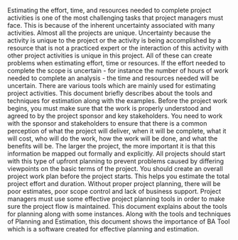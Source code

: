 Estimating the effort, time, and resources needed to complete project activities is one of the most
challenging tasks that project managers must face. This is because of the inherent uncertainty
associated with many activities. Almost all the projects are unique. Uncertainty because the
activity is unique to the project or the activity is being accomplished by a resource that is not a
practiced expert or the interaction of this activity with other project activities is unique in this
project. All of these can create problems when estimating effort, time or resources. If the effort
needed to complete the scope is uncertain - for instance the number of hours of work needed to
complete an analysis - the time and resources needed will be uncertain. There are various tools
which are mainly used for estimating project activities. This document briefly describes about
the tools and techniques for estimation along with the examples. Before the project work begins,
you must make sure that the work is properly understood and agreed to by the project sponsor
and key stakeholders. You need to work with the sponsor and stakeholders to ensure that there
is a common perception of what the project will deliver, when it will be complete, what it will
cost, who will do the work, how the work will be done, and what the benefits will be. The larger
the project, the more important it is that this information be mapped out formally and explicitly.
All projects should start with this type of upfront planning to prevent problems caused by
differing viewpoints on the basic terms of the project. You should create an overall project work
plan before the project starts. This helps you estimate the total project effort and duration.
Without proper project planning, there will be poor estimates, poor scope control and lack of
business support. Project managers must use some effective project planning tools in order to
make sure the project flow is maintained. This document explains about the tools for planning
along with some instances. Along with the tools and techniques of Planning and Estimation, this
document shows the importance of BA Tool which is a software created for effective planning
and estimation.

